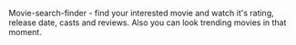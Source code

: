 Movie-search-finder - find your interested movie and watch it's rating, release
date, casts and reviews. Also you can look trending movies in that moment.
